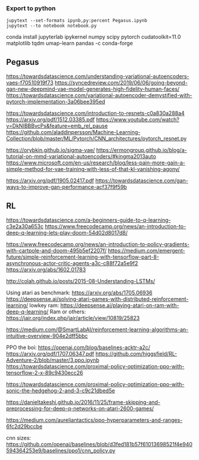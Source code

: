 ### Export to python
```
jupytext --set-formats ipynb,py:percent Pegasus.ipynb
jupytext --to notebook notebook.py
```

conda install jupyterlab ipykernel numpy scipy pytorch cudatoolkit=11.0 matplotlib tqdm umap-learn pandas  -c conda-forge

## Pegasus
https://towardsdatascience.com/understanding-variational-autoencoders-vaes-f70510919f73
https://syncedreview.com/2019/06/06/going-beyond-gan-new-deepmind-vae-model-generates-high-fidelity-human-faces/
https://towardsdatascience.com/variational-autoencoder-demystified-with-pytorch-implementation-3a06bee395ed

https://towardsdatascience.com/introduction-to-resnets-c0a830a288a4
https://arxiv.org/pdf/1512.03385.pdf
https://www.youtube.com/watch?v=DkNIBBBvcPs&feature=emb_rel_pause
https://github.com/aladdinpersson/Machine-Learning-Collection/blob/master/ML/Pytorch/CNN_architectures/pytorch_resnet.py


https://orybkin.github.io/sigma-vae/
https://ermongroup.github.io/blog/a-tutorial-on-mmd-variational-autoencoders/#kingma2013auto
https://www.microsoft.com/en-us/research/blog/less-pain-more-gain-a-simple-method-for-vae-training-with-less-of-that-kl-vanishing-agony/

https://arxiv.org/pdf/1905.02417.pdf
https://towardsdatascience.com/gan-ways-to-improve-gan-performance-acf37f9f59b


## RL

https://towardsdatascience.com/a-beginners-guide-to-q-learning-c3e2a30a653c
https://www.freecodecamp.org/news/an-introduction-to-deep-q-learning-lets-play-doom-54d02d8017d8/

https://www.freecodecamp.org/news/an-introduction-to-policy-gradients-with-cartpole-and-doom-495b5ef2207f/
https://medium.com/emergent-future/simple-reinforcement-learning-with-tensorflow-part-8-asynchronous-actor-critic-agents-a3c-c88f72a5e9f2
https://arxiv.org/abs/1602.01783

http://colah.github.io/posts/2015-08-Understanding-LSTMs/

Using atari as benchmark: https://arxiv.org/abs/1705.06936
https://deepsense.ai/solving-atari-games-with-distributed-reinforcement-learning/
lowkey ram: https://deepsense.ai/playing-atari-on-ram-with-deep-q-learning/
Ram or others: https://jair.org/index.php/jair/article/view/10819/25823

https://medium.com/@SmartLabAI/reinforcement-learning-algorithms-an-intuitive-overview-904e2dff5bbc

PPO the boi: https://openai.com/blog/baselines-acktr-a2c/
https://arxiv.org/pdf/1707.06347.pdf
https://github.com/higgsfield/RL-Adventure-2/blob/master/3.ppo.ipynb
https://towardsdatascience.com/proximal-policy-optimization-ppo-with-tensorflow-2-x-89c9430ecc26

https://towardsdatascience.com/proximal-policy-optimization-ppo-with-sonic-the-hedgehog-2-and-3-c9c21dbed5e


https://danieltakeshi.github.io/2016/11/25/frame-skipping-and-preprocessing-for-deep-q-networks-on-atari-2600-games/

https://medium.com/aureliantactics/ppo-hyperparameters-and-ranges-6fc2d29bccbe

cnn sizes: https://github.com/openai/baselines/blob/d3fed181b57f61013698521f4e940594364253e9/baselines/ppo1/cnn_policy.py